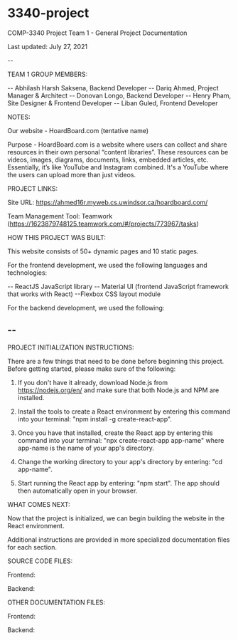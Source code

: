 # 3340-project
COMP-3340 Project Team 1 - General Project Documentation

Last updated: July 27, 2021

--

TEAM 1 GROUP MEMBERS:

-- Abhilash Harsh Saksena, Backend Developer
-- Dariq Ahmed, Project Manager & Architect
-- Donovan Longo, Backend Developer
-- Henry Pham, Site Designer & Frontend Developer
-- Liban Guled, Frontend Developer



NOTES:

Our website - HoardBoard.com (tentative name)

Purpose - HoardBoard.com is a website where users can collect and share resources in their own personal “content libraries”. These resources can be videos, images, diagrams, documents, links, embedded articles, etc. Essentially, it’s like YouTube and Instagram combined. It's a YouTube where the users can upload more than just videos.



PROJECT LINKS:

Site URL: https://ahmed16r.myweb.cs.uwindsor.ca/hoardboard.com/

Team Management Tool: Teamwork (https://1623879748125.teamwork.com/#/projects/773967/tasks)



HOW THIS PROJECT WAS BUILT:

This website consists of 50+ dynamic pages and 10 static pages.


For the frontend development, we used the following languages and technologies:

-- ReactJS JavaScript library
-- Material UI (frontend JavaScript framework that works with React)
--Flexbox CSS layout module


For the backend development, we used the following:

-- 
-- 



PROJECT INITIALIZATION INSTRUCTIONS:

There are a few things that need to be done before beginning this project. Before getting started, please make sure of the following:

1. If you don't have it already, download Node.js from https://nodejs.org/en/ and make sure that both Node.js and NPM are installed.

2. Install the tools to create a React environment by entering this command into your terminal: "npm install -g create-react-app".

3. Once you have that installed, create the React app by entering this command into your terminal: "npx create-react-app app-name" where app-name is the name of your app's directory.

4. Change the working directory to your app's directory by entering: "cd app-name".

5. Start running the React app by entering: "npm start". The app should then automatically open in your browser.



WHAT COMES NEXT:

Now that the project is initialized, we can begin building the website in the React environment.

Additional instructions are provided in more specialized documentation files for each section.



SOURCE CODE FILES:

Frontend:

Backend:



OTHER DOCUMENTATION FILES:

Frontend:

Backend:

